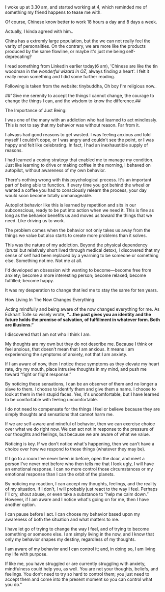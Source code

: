 I woke up at 3.30 am, and started working at 4, which reminded me of something my friend happens to tease me with.

Of course, Chinese know better to work 18 hours a day and 8 days a week.

Actually, I kinda agreed with him..

China has a extremly large population, but the we can not really feel the varity of personalities. On the contrary, we are more like the products produced by the same flowline, or maybe it's just me being self-deprecating?

I read something from Linkedin earlier today(6 am), 'Chinese are like the tin woodman in the *wonderful wizard in OZ*, always finding a heart'. I felt it really mean something and I did some further reading. 

Following is taken from the website: tinybuddha, Oh boy I'm religious now..

##"Give me serenity to accept the things I cannot change, the courage to change the things I can, and the wisdom to know the difference.##

The Importance of Just Being:

I was one of the many with an addiction who had learned to act mindlessly. This is not to say that my behavior was without reason. Far from it.

I always had good reasons to get wasted. I was feeling anxious and told myself I couldn't cope, or I was angry and couldn't see the point, or I was happy and felt like celebrating. In fact, I had an inexhaustible supply of reasons.

I had learned a coping strategy that enabled me to manage my condition. Just like learning to drive or making coffee in the morning, I behaved on autopilot, without awareness of my own behavior.

There's nothing wrong with this psychological process. It's an important part of being able to function. If every time you got behind the wheel or wanted a coffee you had to consciously relearn the process, your day would soon become totally unmanageable.

Autopilot behavior like this is learned by repetition and sits in our subconscious, ready to be put into action when we need it. This is fine as long as the behavior benefits us and moves us toward the things that we need. Like driving us to work.

The problem comes when the behavior not only takes us away from the things we value but also starts to create more problems than it solves.

This was the nature of my addiction. Beyond the physical dependency (brutal but relatively short lived through medical detox), I discovered that my sense of self had been replaced by a yearning to be someone or something else. Something not me. Not me at all.

I'd developed an obsession with wanting to become—become free from anxiety; become a more interesting person; become relaxed; become fulfilled; become happy.

It was my desperation to change that led me to stay the same for ten years. 

How Living In The Now Changes Everything

Acting mindfully and being aware of the now changed everything for me. As Eckhart Tolle so wisely wrote, **“…the past gives you an identity and the future holds the promise of salvation, of fulfillment in whatever form. Both are illusions.”**

I discovered that I am not who I think I am.

My thoughts are my own but they do not describe me. Because I think or feel anxious, that doesn't mean that I am anxious. It means I am experiencing the symptoms of anxiety, not that I am anxiety.

If I am aware of now, then I notice these symptoms as they elevate my heart rate, dry my mouth, place intrusive thoughts in my mind, and push me toward “fight or flight response.”

By noticing these sensations, I can be an observer of them and no longer a slave to them. I choose to identify them and give them a name. I choose to look at them in their stupid faces. Yes, it's uncomfortable, but I have learned to be comfortable with feeling uncomfortable.

I do not need to compensate for the things I feel or believe because they are simply thoughts and sensations that cannot harm me.

If we are self-aware and mindful of behavior, then we can exercise choice over what we do right now. We can act not in response to the pressure of our thoughts and feelings, but because we are aware of what we value.

Noticing is key. If we don't notice what's happening, then we can't have a choice over how we respond to those things (whatever they may be).

If I go to a room I've never been in before, open the door, and meet a person I've never met before who then tells me that I look ugly, I will have an emotional response. I can no more control those circumstances or my emotional response than I can the orbit of the planets.

By noticing my reaction, I can accept my thoughts, feelings, and the reality of my situation. If I don't, I will probably just react to the way I feel. Perhaps I'll cry, shout abuse, or even take a substance to “help me calm down.” However, if I am aware and I notice what's going on for me, then I have another option.

I can pause before I act. I can choose my behavior based upon my awareness of both the situation and what matters to me.

I have let go of trying to change the way I feel, and of trying to become something or someone else. I am simply living in the now, and I know that only my behavior shapes my destiny, regardless of my thoughts.

I am aware of my behavior and I can control it; and, in doing so, I am living my life with purpose.

If like me, you have struggled or are currently struggling with anxiety, mindfulness could help you, as well. You are not your thoughts, beliefs, and feelings. You don’t need to try so hard to control them; you just need to accept them and come into the present moment so you can control what you do."
